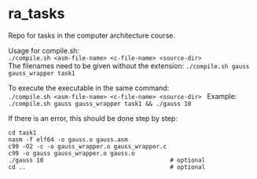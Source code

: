 # ra_tasks  
Repo for tasks in the computer architecture course.  

Usage for compile.sh:  
``./compile.sh <asm-file-name> <c-file-name> <source-dir>``  
The filenames need to be given without the extension:
``./compile.sh gauss gauss_wrapper task1``  
  
To execute the executable in the same command:  
``./compile.sh <asm-file-name> <c-file-name> <source-dir> ``
Example:  
``./compile.sh gauss gauss_wrapper task1 && ./gauss 10``

If there is an error, this should be done step by step:  
```
cd task1
nasm -f elf64 -o gauss.o gauss.asm
c99 -O2 -c -o gauss_wrapper.o gauss_wrapper.c
c99 -o gauss gauss_wrapper.o gauss.o
./gauss 10                                    # optional
cd ..                                         # optional
```

